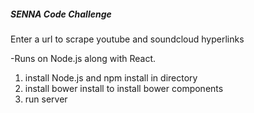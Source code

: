 ##### SENNA Code Challenge
Enter a url to scrape youtube and soundcloud hyperlinks

-Runs on Node.js along with React.

1. install Node.js and npm install in directory
2. install bower install to install bower components
3. run server
